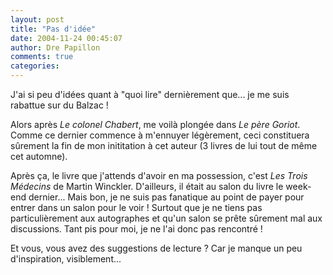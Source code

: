 ```yaml
---
layout: post
title: "Pas d'idée"
date: 2004-11-24 00:45:07
author: Dre Papillon
comments: true
categories: 
---
```



J'ai si peu d'idées quant à "quoi lire" dernièrement que...  je me suis rabattue sur du Balzac !

Alors après *Le colonel Chabert*, me voilà plongée dans *Le père Goriot*.  Comme ce dernier commence à m'ennuyer légèrement, ceci constituera sûrement la fin de mon inititation à cet auteur (3 livres de lui tout de même cet automne).

Après ça, le livre que j'attends d'avoir en ma possession, c'est *Les Trois Médecins* de Martin Winckler.  D'ailleurs, il était au salon du livre le week-end dernier...  Mais bon, je ne suis pas fanatique au point de payer pour entrer dans un salon pour le voir !  Surtout que je ne tiens pas particulièrement aux autographes et qu'un salon se prête sûrement mal aux discussions.  Tant pis pour moi, je ne l'ai donc pas rencontré !

Et vous, vous avez des suggestions de lecture ?  Car je manque un peu d'inspiration, visiblement...